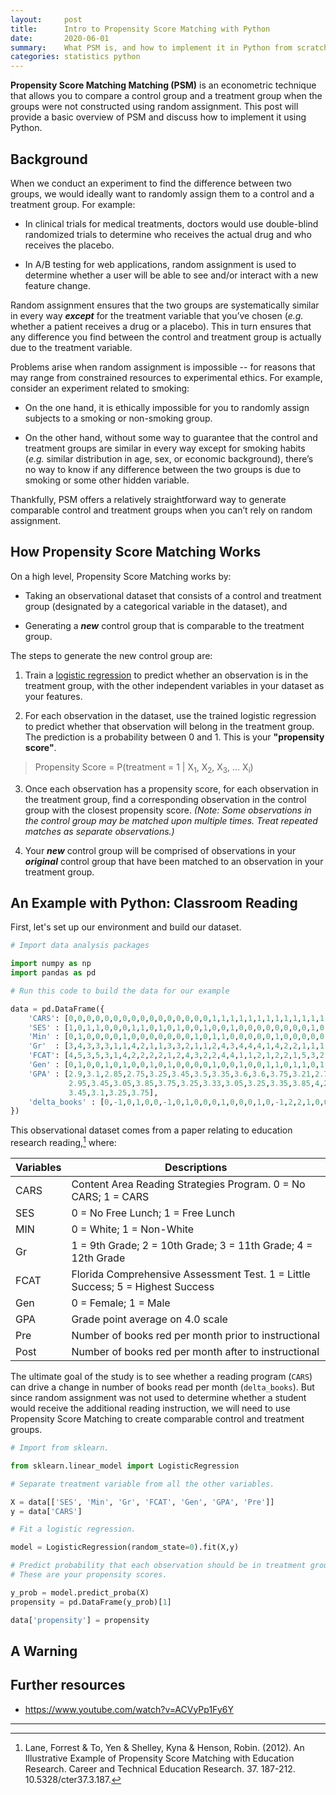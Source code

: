 ```yaml
---
layout:     post
title:      Intro to Propensity Score Matching with Python
date:       2020-06-01
summary:    What PSM is, and how to implement it in Python from scratch.
categories: statistics python
---
```


**Propensity Score Matching Matching (PSM)** is an econometric technique that allows you to compare a control group and a treatment group when the groups were not constructed using random assignment. This post will provide a basic overview of PSM and discuss how to implement it using Python.

## Background

When we conduct an experiment to find the difference between two groups, we would ideally want to randomly assign them to a control and a treatment group. For example:

* In clinical trials for medical treatments, doctors would use double-blind randomized trials to determine who receives the actual drug and who receives the placebo.

* In A/B testing for web applications, random assignment is used to determine whether a user will be able to see and/or interact with a new feature change.

Random assignment ensures that the two groups are systematically similar in every way **_except_** for the treatment variable that you’ve chosen (_e.g._ whether a patient receives a drug or a placebo). This in turn ensures that any difference you find between the control and treatment group is actually due to the treatment variable.

Problems arise when random assignment is impossible -- for reasons that may range from constrained resources to experimental ethics. For example, consider an experiment related to smoking:

* On the one hand, it is ethically impossible for you to randomly assign subjects to a smoking or non-smoking group.

* On the other hand, without some way to guarantee that the control and treatment groups are similar in every way except for smoking habits (_e.g._ similar distribution in age, sex, or economic background), there’s no way to know if any difference between the two groups is due to smoking or some other hidden variable.

Thankfully, PSM offers a relatively straightforward way to generate comparable control and treatment groups when you can’t rely on random assignment.

## How Propensity Score Matching Works

On a high level, Propensity Score Matching works by:

* Taking an observational dataset that consists of a control and treatment group (designated by a categorical variable in the dataset), and

* Generating a **_new_** control group that is comparable to the treatment group.

The steps to generate the new control group are:

1. Train a [logistic regression](https://en.wikipedia.org/wiki/Logistic_regression?wprov=srpw1_0) to predict whether an observation is in the treatment group, with the other independent variables in your dataset as your features.

2. For each observation in the dataset, use the trained logistic regression to predict whether that observation will belong in the treatment group. The prediction is a probability between 0 and 1. This is your **"propensity score"**.

> Propensity Score = P(treatment = 1 | X<sub>1</sub>, X<sub>2</sub>, X<sub>3</sub>, ... X<sub>i</sub>)

3. Once each observation has a propensity score, for each observation in the treatment group, find a corresponding observation in the control group with the closest propensity score. _(Note: Some observations in the control group may be matched upon multiple times. Treat repeated matches as separate observations.)_

4. Your **_new_** control group will be comprised of observations in your **_original_** control group that have been matched to an observation in your treatment group.

## An Example with Python: Classroom Reading

First, let's set up our environment and build our dataset.

```Python
# Import data analysis packages

import numpy as np
import pandas as pd

# Run this code to build the data for our example

data = pd.DataFrame({
    'CARS': [0,0,0,0,0,0,0,0,0,0,0,0,0,0,0,0,1,1,1,1,1,1,1,1,1,1,1,1,1,1],
    'SES' : [1,0,1,1,0,0,0,1,1,0,1,0,1,0,0,1,0,0,1,0,0,0,0,0,0,0,0,1,0,0],
    'Min' : [0,1,0,0,0,0,1,0,0,0,0,0,0,0,1,0,1,1,0,0,0,0,0,1,0,0,0,0,0,1],
    'Gr'  : [3,4,3,3,3,1,1,4,2,1,1,3,3,2,1,1,2,4,3,4,4,4,1,4,2,2,1,1,1,2],
    'FCAT': [4,5,3,5,3,1,4,2,2,2,2,1,2,4,3,2,2,4,4,1,1,2,1,2,2,1,5,3,2,5],
    'Gen' : [0,1,0,0,1,0,1,0,0,1,0,1,0,0,0,0,1,0,0,1,0,0,1,1,0,1,1,0,1,1],
    'GPA' : [2.9,3.1,2.85,2.75,3.25,3.45,3.5,3.35,3.6,3.6,3.75,3.21,2.75,
             2.95,3.45,3.05,3.85,3.75,3.25,3.33,3.05,3.25,3.35,3.85,4,2.9,
             3.45,3.1,3.25,3.75],
    'delta_books' : [0,-1,0,1,0,0,-1,0,1,0,0,0,1,0,0,0,1,0,-1,2,2,1,0,0,1,1,0,0,1,1]
})
```
This observational dataset comes from a paper relating to education research reading,[^1] where:

| Variables   	| Descriptions                                                                   	|
|-------------	|--------------------------------------------------------------------------------	|
| CARS        	| Content Area Reading Strategies Program. 0 = No CARS; 1 = CARS                  |
| SES         	| 0 = No Free Lunch; 1 = Free Lunch                                              	|
| MIN         	| 0 = White; 1 = Non-White                                                       	|
| Gr          	| 1 = 9th Grade; 2 = 10th Grade; 3 = 11th Grade; 4 = 12th Grade                  	|
| FCAT        	| Florida Comprehensive Assessment Test. 1 = Little Success; 5 = Highest Success 	|
| Gen         	| 0 = Female; 1 = Male                                                           	|
| GPA         	| Grade point average on 4.0 scale                                               	|
| Pre 	        | Number of books red per month prior to instructional                           	|
| Post 	        | Number of books red per month after to instructional                           	|

The ultimate goal of the study is to see whether a reading program (`CARS`) can drive a change in number of books read per month (`delta_books`). But since random assignment was not used to determine whether a student would receive the additional reading instruction, we will need to use Propensity Score Matching to create comparable control and treatment groups.

```python
# Import from sklearn.

from sklearn.linear_model import LogisticRegression

# Separate treatment variable from all the other variables.

X = data[['SES', 'Min', 'Gr', 'FCAT', 'Gen', 'GPA', 'Pre']]
y = data['CARS']

# Fit a logistic regression.

model = LogisticRegression(random_state=0).fit(X,y)

# Predict probability that each observation should be in treatment group.
# These are your propensity scores.

y_prob = model.predict_proba(X)
propensity = pd.DataFrame(y_prob)[1]

data['propensity'] = propensity
```


## A Warning

## Further resources

* https://www.youtube.com/watch?v=ACVyPp1Fy6Y



---
[^1]: Lane, Forrest & To, Yen & Shelley, Kyna & Henson, Robin. (2012). An Illustrative Example of Propensity Score Matching with Education Research. Career and Technical Education Research. 37. 187-212. 10.5328/cter37.3.187.
